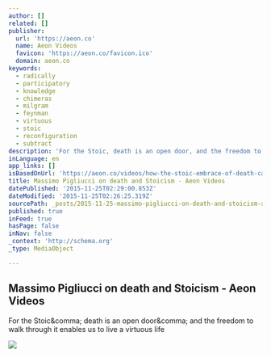 ```yaml
---
author: []
related: []
publisher:
  url: 'https://aeon.co'
  name: Aeon Videos
  favicon: 'https://aeon.co/favicon.ico'
  domain: aeon.co
keywords:
  - radically
  - participatory
  - knowledge
  - chimeras
  - milgram
  - feynman
  - virtuous
  - stoic
  - reconfiguration
  - subtract
description: 'For the Stoic, death is an open door, and the freedom to walk through it enables us to live a virtuous life'
inLanguage: en
app_links: []
isBasedOnUrl: 'https://aeon.co/videos/how-the-stoic-embrace-of-death-can-help-us-get-a-grip-on-life'
title: Massimo Pigliucci on death and Stoicism - Aeon Videos
datePublished: '2015-11-25T02:29:00.853Z'
dateModified: '2015-11-25T02:26:25.319Z'
sourcePath: _posts/2015-11-25-massimo-pigliucci-on-death-and-stoicism-aeon-videos.md
published: true
inFeed: true
hasPage: false
inNav: false
_context: 'http://schema.org'
_type: MediaObject

---
```

<article style=""><h1>Massimo Pigliucci on death and Stoicism - Aeon Videos</h1><p>For the Stoic&amp;comma; death is an open door&amp;comma; and the freedom to walk through it enables us to live a virtuous life</p><img src="https://alpha.aeon.co/images/8966581d-5399-422b-a32c-18c7e956bca8/header_MASSIMO-STOIC-MAIN-2.jpg" /></article>